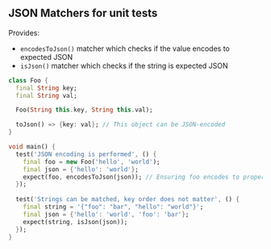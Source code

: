## JSON Matchers for unit tests

Provides:
 - `encodesToJson()` matcher which checks if the value encodes to expected JSON
 - `isJson()` matcher which checks if the string is expected JSON

```dart
class Foo {
  final String key;
  final String val;

  Foo(String this.key, String this.val);

  toJson() => {key: val}; // This object can be JSON-encoded
}

void main() {
  test('JSON encoding is performed', () {
    final foo = new Foo('hello', 'world');
    final json = {'hello': 'world'};
    expect(foo, encodesToJson(json)); // Ensuring foo encodes to proper JSON
  });
  
  test('Strings can be matched, key order does not matter', () {
    final string = '{"foo": "bar", "hello": "world"}';
    final json = {'hello': 'world', 'foo': 'bar'};
    expect(string, isJson(json));
  });
}
```
